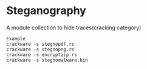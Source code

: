 # Steganography
A module collection to hide traces(cracking category)
```
Example
crackware -s stegnopdf.rs
crackware -s stegnopng.rs
crackware -s encryptzip.rs
crackware -s stegnomalware.bin
```
